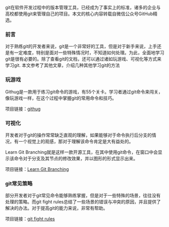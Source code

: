 git在软件开发过程中的版本管理工具，已经成为了事实上的标准，诸多的企业与高校都使用git来管理自己的项目。本文的核心内容转载自微信公众号GitHub精选。

### 前言

对于熟练git的开发者来说，git是一个非常好的工具，但是对于新手来说，上手还是有一定难度，特别是面对一些特殊情况时，不知道如何处理。为此，全面地学习git是很有必要的。除了查看git的文档，还可以通过诸如玩游戏、可视化等方式来学习git. 本文参考了其他文章，介绍几种其他学习git的方法

### 玩游戏
Githug是一款用于练习git命令的游戏，有55个关卡。学习者通过git命令来闯关，像玩游戏一样，在这个过程中掌握git的常用命令和技巧。

项目链接：[githug](https://github.com/Gazler/githug.git)

### 可视化
开发者对于git的操作常常缺乏直观的理解，如果能够对于命令执行后分支的情况，有一个视觉上的观感，那对于理解该命令肯定是大有益处的。

Learn Git Branching就是这样一款开源工具，在其中使用git命令，在窗口中会显示该命令对于分支及其节点的修改效果，并以图形的形式显示出来。

项目链接：[Learn Git Branching](https://github.com/pcottle/learnGitBranching.git)

### git常见策略
部分开发者对于git常见命令能够熟练掌握，但是对于一些特殊的场景，往往没有处理的策略。而git fight rules总结了一些场景的错误与冲突的原因，并且提供了解决的办法。对于提高git的能力来说，非常有帮助。

项目链接：[git fight rules](https://github.com/k88hudson/git-flight-rules.git)